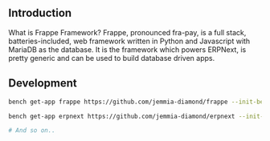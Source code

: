 ## Introduction
What is Frappe Framework? Frappe, pronounced fra-pay, is a full stack, batteries-included, web framework written in Python and Javascript with MariaDB as the database. It is the framework which powers ERPNext, is pretty generic and can be used to build database driven apps.

## Development

```bash
bench get-app frappe https://github.com/jemmia-diamond/frappe --init-bench

bench get-app erpnext https://github.com/jemmia-diamond/erpnext --init-bench

# And so on..
```
